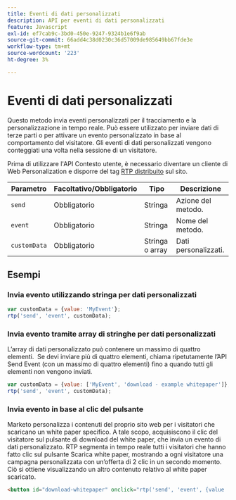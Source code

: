 ```yaml
---
title: Eventi di dati personalizzati
description: API per eventi di dati personalizzati
feature: Javascript
exl-id: ef7cab9c-3bd0-450e-9247-9324b1e6f9ab
source-git-commit: 66add4c38d0230c36d57009de985649bb67fde3e
workflow-type: tm+mt
source-wordcount: '223'
ht-degree: 3%

---
```


# Eventi di dati personalizzati

Questo metodo invia eventi personalizzati per il tracciamento e la personalizzazione in tempo reale. Può essere utilizzato per inviare dati di terze parti o per attivare un evento personalizzato in base al comportamento del visitatore. Gli eventi di dati personalizzati vengono conteggiati una volta nella sessione di un visitatore.

Prima di utilizzare l&#39;API Contesto utente, è necessario diventare un cliente di Web Personalization e disporre del tag [RTP distribuito](https://experienceleague.adobe.com/en/docs/marketo/using/product-docs/web-personalization/rtp-tag-implementation/deploy-the-rtp-javascript) sul sito.

| Parametro | Facoltativo/Obbligatorio | Tipo | Descrizione |
|---|---|---|---|
| `send` | Obbligatorio | Stringa | Azione del metodo. |
| `event` | Obbligatorio | Stringa | Nome del metodo. |
| `customData` | Obbligatorio | Stringa o array | Dati personalizzati. |

## Esempi

### Invia evento utilizzando stringa per dati personalizzati

```javascript
var customData = {value: 'MyEvent'};
rtp('send', 'event', customData);
```

### Invia evento tramite array di stringhe per dati personalizzati

L’array di dati personalizzato può contenere un massimo di quattro elementi.  Se devi inviare più di quattro elementi, chiama ripetutamente l’API Send Event (con un massimo di quattro elementi) fino a quando tutti gli elementi non vengono inviati.

```javascript
var customData = {value: ['MyEvent', 'download - example whitepaper']};
rtp('send', 'event', customData);
```

### Invia evento in base al clic del pulsante

Marketo personalizza i contenuti del proprio sito web per i visitatori che scaricano un white paper specifico. A tale scopo, acquisiscono il clic del visitatore sul pulsante di download del white paper, che invia un evento di dati personalizzato. RTP segmenta in tempo reale tutti i visitatori che hanno fatto clic sul pulsante Scarica white paper, mostrando a ogni visitatore una campagna personalizzata con un’offerta di 2 clic in un secondo momento. Ciò si ottiene visualizzando un altro contenuto relativo al white paper scaricato.

```html
<button id="download-whitepaper" onclick="rtp('send', 'event', {value :'download - example whitepaper'})">Download</button>
```
